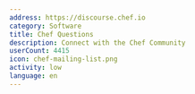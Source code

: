 ```yaml
---
address: https://discourse.chef.io
category: Software
title: Chef Questions
description: Connect with the Chef Community
userCount: 4415
icon: chef-mailing-list.png
activity: low
language: en
---
```

